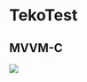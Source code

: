 # TekoTest

## MVVM-C

<img src="https://user-images.githubusercontent.com/18132015/82792060-00461800-9e99-11ea-84c4-1a5e60baa5b2.jpg"/>
